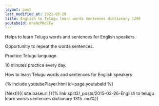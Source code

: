 ```yaml
---
layout: post
last_modified_at: 2021-03-29
title: English to Telugu learn words sentences dictionary 1290 
youtubeId: KheHcPKdEFw
---
```

 
 
Helps to learn Telugu words and sentences for English speakers.

Opportunitiy to repeat the words sentences. 

Practice Telugu language. 
 
10 minutes practice every day. 
 
How to learn Telugu words and sentences for English speakers 
 
{% include youtubePlayer.html id=page.youtubeId %}
 
 
[Next]({{ site.baseurl }}{% link  split2/_posts/2015-03-26-English to telugu learn words sentences dictionary 1315 .md%})
 
